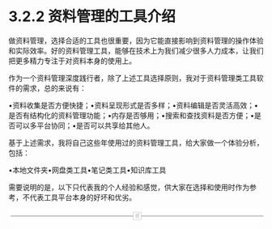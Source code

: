 # 3.2.2 资料管理的工具介绍

做资料管理，选择合适的工具也很重要，因为它能直接影响到资料管理的操作体验和实际效率。好的资料管理工具，能够在技术上为我们减少很多人力成本，让我们把更多精力专注于对资料本身的使用上。

作为一个资料管理深度践行者，除了上述工具选择原则，我对于资料管理类工具软件的需求，总的来说有：

•资料收集是否方便快捷；•资料呈现形式是否多样；•资料编辑是否灵活高效；•是否有结构化的资料管理功能；•内存是否够用；•搜索和查找资料是否方便；•是否可以多平台协同；•是否可以共享给其他人。

基于上述需求，我将自己这些年使用过的资料管理工具，给大家做一个体验分析，包括：

•本地文件夹•网盘类工具•笔记类工具•知识库工具

需要说明的是，以下只代表我的个人经验和感觉，供大家在选择和使用时作为参考，不代表工具平台本身的好坏和优劣。

![](img/6f29a26225a10f4b7fdc119be6a2f65e.png)